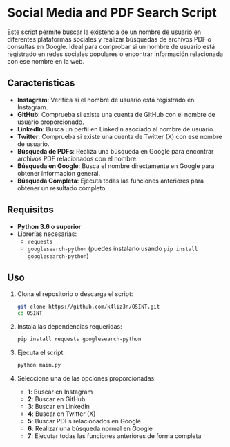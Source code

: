 # Social Media and PDF Search Script

Este script permite buscar la existencia de un nombre de usuario en diferentes plataformas sociales y realizar búsquedas de archivos PDF o consultas en Google. Ideal para comprobar si un nombre de usuario está registrado en redes sociales populares o encontrar información relacionada con ese nombre en la web.

## Características

- **Instagram**: Verifica si el nombre de usuario está registrado en Instagram.
- **GitHub**: Comprueba si existe una cuenta de GitHub con el nombre de usuario proporcionado.
- **LinkedIn**: Busca un perfil en LinkedIn asociado al nombre de usuario.
- **Twitter**: Comprueba si existe una cuenta de Twitter (X) con ese nombre de usuario.
- **Búsqueda de PDFs**: Realiza una búsqueda en Google para encontrar archivos PDF relacionados con el nombre.
- **Búsqueda en Google**: Busca el nombre directamente en Google para obtener información general.
- **Búsqueda Completa**: Ejecuta todas las funciones anteriores para obtener un resultado completo.

## Requisitos

- **Python 3.6 o superior**
- Librerías necesarias:
  - `requests`
  - `googlesearch-python` (puedes instalarlo usando `pip install googlesearch-python`)

## Uso

1. Clona el repositorio o descarga el script:
    ```bash
    git clone https://github.com/k4liz3n/OSINT.git
    cd OSINT
    ```

2. Instala las dependencias requeridas:
    ```bash
    pip install requests googlesearch-python
    ```

3. Ejecuta el script:
    ```bash
    python main.py
    ```

4. Selecciona una de las opciones proporcionadas:

    - **1**: Buscar en Instagram
    - **2**: Buscar en GitHub
    - **3**: Buscar en LinkedIn
    - **4**: Buscar en Twitter (X)
    - **5**: Buscar PDFs relacionados en Google
    - **6**: Realizar una búsqueda normal en Google
    - **7**: Ejecutar todas las funciones anteriores de forma completa
